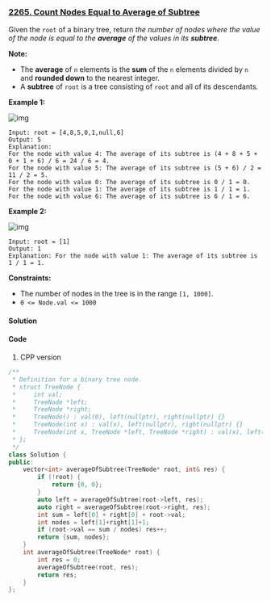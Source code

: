 ### [2265. Count Nodes Equal to Average of Subtree](https://leetcode.com/problems/count-nodes-equal-to-average-of-subtree/)

Given the `root` of a binary tree, return *the number of nodes where the value of the node is equal to the **average** of the values in its **subtree***.

**Note:**

- The **average** of `n` elements is the **sum** of the `n` elements divided by `n` and **rounded down** to the nearest integer.
- A **subtree** of `root` is a tree consisting of `root` and all of its descendants.

 

**Example 1:**

![img](https://assets.leetcode.com/uploads/2022/03/15/image-20220315203925-1.png)

```
Input: root = [4,8,5,0,1,null,6]
Output: 5
Explanation: 
For the node with value 4: The average of its subtree is (4 + 8 + 5 + 0 + 1 + 6) / 6 = 24 / 6 = 4.
For the node with value 5: The average of its subtree is (5 + 6) / 2 = 11 / 2 = 5.
For the node with value 0: The average of its subtree is 0 / 1 = 0.
For the node with value 1: The average of its subtree is 1 / 1 = 1.
For the node with value 6: The average of its subtree is 6 / 1 = 6.
```

**Example 2:**

![img](https://assets.leetcode.com/uploads/2022/03/26/image-20220326133920-1.png)

```
Input: root = [1]
Output: 1
Explanation: For the node with value 1: The average of its subtree is 1 / 1 = 1.
```

 

**Constraints:**

- The number of nodes in the tree is in the range `[1, 1000]`.
- `0 <= Node.val <= 1000`

#### Solution

#### Code

1. CPP version

```c++
/**
 * Definition for a binary tree node.
 * struct TreeNode {
 *     int val;
 *     TreeNode *left;
 *     TreeNode *right;
 *     TreeNode() : val(0), left(nullptr), right(nullptr) {}
 *     TreeNode(int x) : val(x), left(nullptr), right(nullptr) {}
 *     TreeNode(int x, TreeNode *left, TreeNode *right) : val(x), left(left), right(right) {}
 * };
 */
class Solution {
public:
    vector<int> averageOfSubtree(TreeNode* root, int& res) {
        if (!root) {
            return {0, 0};
        }
        auto left = averageOfSubtree(root->left, res);
        auto right = averageOfSubtree(root->right, res);
        int sum = left[0] + right[0] + root->val;
        int nodes = left[1]+right[1]+1;
        if (root->val == sum / nodes) res++;
        return {sum, nodes};
    }
    int averageOfSubtree(TreeNode* root) {
        int res = 0;
        averageOfSubtree(root, res);
        return res;
    }
};
```



